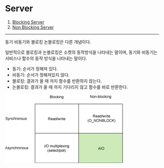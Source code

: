 # Server

1. [Blocking Server](./blocking-server)
2. [Non Blocking Server](./non-blocking-server)

---

동기 비동기와 블로킹 논블로킹은 다른 개념이다.

일반적으로 블로킹과 논블로킹은 소켓의 동작방식을 나타내는 말이며, 동기와 비동기는 서비스나 함수의 동작 방식을 나타내는 말이다.



* 동기: 순서가 정해져 있다.
* 비동기: 순서가 정해져있지 않다.
* 블로킹: 결과가 올 때 까지 함수를 반환하지 않는다.
* 논블로킹: 결과가 올 때 까지 기다리지 않고 함수를 바로 반환한다.



![server](./server.gif)